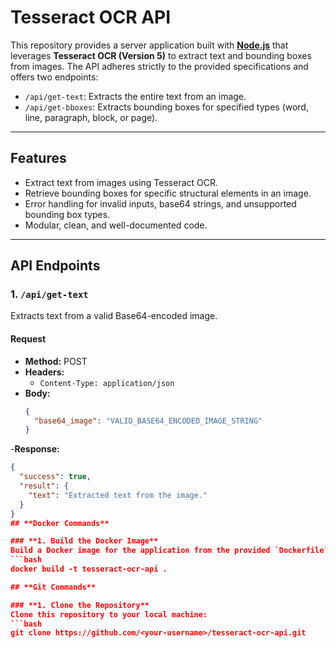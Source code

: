 # **Tesseract OCR API**

This repository provides a server application built with **[Node.js](https://nodejs.org/)** that leverages **Tesseract OCR (Version 5)** to extract text and bounding boxes from images. The API adheres strictly to the provided specifications and offers two endpoints:

- `/api/get-text`: Extracts the entire text from an image.
- `/api/get-bboxes`: Extracts bounding boxes for specified types (word, line, paragraph, block, or page).

---

## **Features**

- Extract text from images using Tesseract OCR.
- Retrieve bounding boxes for specific structural elements in an image.
- Error handling for invalid inputs, base64 strings, and unsupported bounding box types.
- Modular, clean, and well-documented code.

---

## **API Endpoints**

### **1. `/api/get-text`**
Extracts text from a valid Base64-encoded image.

#### **Request**
- **Method:** POST
- **Headers:** 
  - `Content-Type: application/json`
- **Body:** 
  ```json
  {
    "base64_image": "VALID_BASE64_ENCODED_IMAGE_STRING"
  }
-**Response:**
```json
{
  "success": true,
  "result": {
    "text": "Extracted text from the image."
  }
}
## **Docker Commands**

### **1. Build the Docker Image**
Build a Docker image for the application from the provided `Dockerfile`.
```bash
docker build -t tesseract-ocr-api .

## **Git Commands**

### **1. Clone the Repository**
Clone this repository to your local machine:
```bash
git clone https://github.com/<your-username>/tesseract-ocr-api.git
